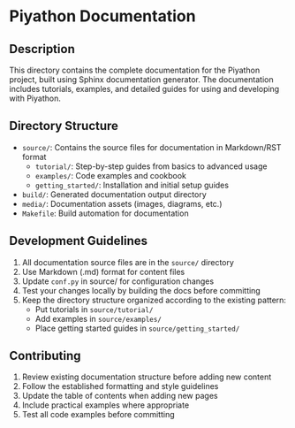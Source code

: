 # Piyathon Documentation

## Description

This directory contains the complete documentation for the Piyathon project, built using Sphinx documentation generator. The documentation includes tutorials, examples, and detailed guides for using and developing with Piyathon.

## Directory Structure

- `source/`: Contains the source files for documentation in Markdown/RST format
  - `tutorial/`: Step-by-step guides from basics to advanced usage
  - `examples/`: Code examples and cookbook
  - `getting_started/`: Installation and initial setup guides
- `build/`: Generated documentation output directory
- `media/`: Documentation assets (images, diagrams, etc.)
- `Makefile`: Build automation for documentation

## Development Guidelines

1. All documentation source files are in the `source/` directory
2. Use Markdown (.md) format for content files
3. Update `conf.py` in source/ for configuration changes
4. Test your changes locally by building the docs before committing
5. Keep the directory structure organized according to the existing pattern:
   - Put tutorials in `source/tutorial/`
   - Add examples in `source/examples/`
   - Place getting started guides in `source/getting_started/`

## Contributing

1. Review existing documentation structure before adding new content
2. Follow the established formatting and style guidelines
3. Update the table of contents when adding new pages
4. Include practical examples where appropriate
5. Test all code examples before committing

